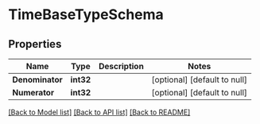 # TimeBaseTypeSchema

## Properties
Name | Type | Description | Notes
------------ | ------------- | ------------- | -------------
**Denominator** | **int32** |  | [optional] [default to null]
**Numerator** | **int32** |  | [optional] [default to null]

[[Back to Model list]](../README.md#documentation-for-models) [[Back to API list]](../README.md#documentation-for-api-endpoints) [[Back to README]](../README.md)


